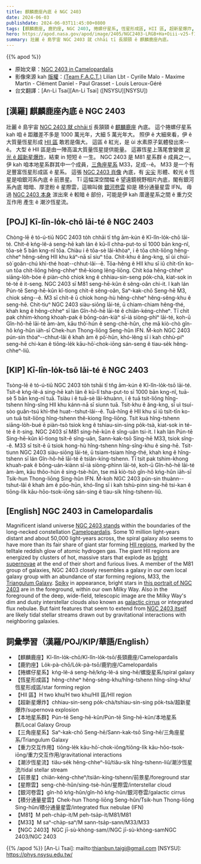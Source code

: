 ```yaml
---
title: 麒麟鹿座內底 ê NGC 2403
date: 2024-06-03
publishdate: 2024-06-03T11:45:00+0800
tags: [麒麟鹿座, 鹿豹座, NGC 2403, 捲螺仔星系, 恆星形成區, HII 區, 超新星爆炸, 本地星系群, M81, 星系群, 三角座星系, M33, 重力交互作用, 潮汐恆星流, 前景星, 銀河系, 銀河捲雲, 積分通量星雲, IFN, 星際雲]
hero: https://apod.nasa.gov/apod/image/2405/NGC2403-LRGB+Ha+Oiii-v25-f1024.jpg
summary: 壯麗 ê 島宇宙 NGC 2403 就 chhāi tī 長頷頸 ê 麒麟鹿座內底。
---
```


{{% apod %}}

- 原始文章：[NGC 2403 in Camelopardalis](https://apod.nasa.gov/apod/ap240603.html)
- 影像來源 kah [版權][copyright]：[(Team F.A.C.T.)](https://www.astrobin.com/users/fact/) Lilian Lbt - Cyrille Malo - Maxime Martin - Clément Daniel - Paul Grasset - Louis Leroux-Géré
- 台文翻譯：[An-Li Tsai][An-Li Tsai] ([NSYSU][NSYSU])

## [漢羅] 麒麟鹿座內底 ê NGC 2403
壯麗 ê 島宇宙 [NGC 2403 就 chhāi tī][NGC 2403 stands] 長頷頸 ê [麒麟鹿座][Camelopardalis] 內底。
這个捲螺仔星系 kah 咱 ê 距離差不多是 1000 萬光年，大細 5 萬光年大。
照伊 ê 大細來看，伊 ê 大質量恆星形成 [HII 區][HII regions] 敢若是傷大。
這區 ê 紅光，是 ùi 水素原子氣體發出來--ê。
大型 ê HII 區是由一陣高溫大質量恆星提供能量。
這寡恆星上落尾會變做 [足光 ê 超新星爆炸][bright supernovae]，結束 in 短短 ê 一生。
NGC 2403 是 M81 星系群 ê 成員之一。
伊 kah 咱本地星系群其中一个成員，[三角座星系][Triangulum Galaxy] M33，足成--ê。
M33 是一个有足豐富恆星形成區 ê 星系。
這張 [NGC 2403 肖像][this portrait of NGC 2403] 內底，有 [尖尖][Spiky] 形體、較光 ê 恆星是咱銀河系內底 ê 前景星。
Tī 這幅深空闊幅 ê 望遠鏡視野相片內底，閣有銀河系內底 暗暗、厚塗粉 ê 星際雲，這嘛叫做 [銀河卷雲][galactic cirrus] 抑是 積分通量星雲 IFN。
毋過 [NGC 2403 本身][NGC 2403 itself] 湠出來 ê 較暗 ê 部份，可能是伊 kah 厝邊星系之間 ê 重力交互作用 產生 ê 潮汐恆星流。

## [POJ] Kî-lîn-lo̍k-chō lāi-té ê NGC 2403
Chòng-lē ê tó-ú-tiū NGC 2403 to̍h chhāi tī tn̂g ām-kún ê Kî-lîn-lo̍k-chō lāi-té.
Chit-ê kńg-lê-á seng-hē kah lán ê kū-lî chha-put-to sī 1000 bān kng-nî, tōa-sè 5 bān kng-nî tōa.
Chiàu i ê tōa-sè lâi-khòaⁿ, i ê tōa chit-liōng hêng-chheⁿ hêng-sêng HII khu káⁿ-nā sī siuⁿ tōa.
Chit-khu ê âng-kng, sī ùi chúi-sò͘ goân-chú khì-thé hoat--chhut-lâi--ê.
Tōa-hêng ê HII khu sī iû chi̍t-tīn ko-un tōa chit-liōng hêng-chheⁿ thê-kiong lêng-liōng.
Chit kóa hêng-chheⁿ siāng-lo̍h-bóe ē piàn-chò chiok kng ê chhiau-sin-seng po̍k-chà, kiat-sok in té-té ê it-seng.
NGC 2403 sī M81 seng-hē-kûn ê sêng-oân chi-it.
I kah lán Pún-tē Seng-hē-kûn kî-tiong chi̍t-ê sêng-oân, Saⁿ-kak-chō Seng-hē M̀3, chiok sêng--ê.
M̀3 sī chi̍t-ê ū chiok hong-hù hêng-chheⁿ hêng-sêng-khu ê seng-hē.
Chit-tiuⁿ NGC 2403 siàu-siōng lāi-té, ū chiam-chiam hêng-thé, khah kng ê hêng-chheⁿ sī lán Gîn-hô-hē lāi-té ê chiân-kéng-chheⁿ.
Tī chit pak chhim-khong khoah-pak ê bōng-oán-kiàⁿ sī-iá siòng-phìⁿ lāi-té, koh-ū Gîn-hô-hē lāi-té àm-àm, kāu thô͘-hún ê seng-chè-hûn, che mā kiò-chò gîn-hô kńg-hûn ia̍h-sī Chek-hun Thong-liōng Seng-hûn IFN.
M̄-koh NGC 2403 pún-sin thòaⁿ--chhut-lâi ê khah àm ê pō͘-hūn, khó-lêng sī i kah chhù-piⁿ seng-hē chi-kan ê tiōng-le̍k kāu-hō͘-chok-iōng sán-seng ê tiau-se̍k hêng-chheⁿ-liû.

## [KIP] Kî-lîn-lo̍k-tsō lāi-té ê NGC 2403
Tsòng-lē ê tó-ú-tiū NGC 2403 to̍h tshāi tī tn̂g ām-kún ê Kî-lîn-lo̍k-tsō lāi-té.
Tsit-ê kńg-lê-á sing-hē kah lán ê kū-lî tsha-put-to sī 1000 bān kng-nî, tuā-sè 5 bān kng-nî tuā.
Tsiàu i ê tuā-sè lâi-khuànn, i ê tuā tsit-liōng hîng-tshenn hîng-sîng HII khu kánn-nā sī siunn tuā.
Tsit-khu ê âng-kng, sī uì tsuí-sòo guân-tsú khì-thé huat--tshut-lâi--ê.
Tuā-hîng ê HII khu sī iû tsi̍t-tīn ko-un tuā tsit-liōng hîng-tshenn thê-kiong lîng-liōng.
Tsit kuá hîng-tshenn siāng-lo̍h-bué ē piàn-tsò tsiok kng ê tshiau-sin-sing po̍k-tsà, kiat-sok in té-té ê it-sing.
NGC 2403 sī M81 sing-hē-kûn ê sîng-uân tsi-it.
I kah lán Pún-tē Sing-hē-kûn kî-tiong tsi̍t-ê sîng-uân, Sann-kak-tsō Sing-hē M33, tsiok sîng--ê.
M33 sī tsi̍t-ê ū tsiok hong-hù hîng-tshenn hîng-sîng-khu ê sing-hē.
Tsit-tiunn NGC 2403 siàu-siōng lāi-té, ū tsiam-tsiam hîng-thé, khah kng ê hîng-tshenn sī lán Gîn-hô-hē lāi-té ê tsiân-kíng-tshenn.
Tī tsit pak tshim-khong khuah-pak ê bōng-uán-kiànn sī-iá siòng-phìnn lāi-té, koh-ū Gîn-hô-hē lāi-té àm-àm, kāu thôo-hún ê sing-tsè-hûn, tse mā kiò-tsò gîn-hô kńg-hûn ia̍h-sī Tsik-hun Thong-liōng Sing-hûn IFN.
M̄-koh NGC 2403 pún-sin thuànn--tshut-lâi ê khah àm ê pōo-hūn, khó-lîng sī i kah tshù-pinn sing-hē tsi-kan ê tiōng-li̍k kāu-hōo-tsok-iōng sán-sing ê tiau-si̍k hîng-tshenn-liû.

## [English] NGC 2403 in Camelopardalis
Magnificent island universe [NGC 2403 stands][NGC 2403 stands] within the boundaries of the long-necked constellation [Camelopardalis][Camelopardalis].
Some 10 million light-years distant and about 50,000 light-years across, the spiral galaxy also seems to have more than its fair share of giant star forming [HII regions][HII regions], marked by the telltale reddish glow of atomic hydrogen gas.
The giant HII regions are energized by clusters of hot, massive stars that explode as [bright supernovae][bright supernovae] at the end of their short and furious lives.
A member of the M81 group of galaxies, NGC 2403 closely resembles a galaxy in our own local galaxy group with an abundance of star forming regions, M33, the [Triangulum Galaxy][Triangulum Galaxy].
[Spiky][Spiky] in appearance, bright stars in [this portrait of NGC 2403][this portrait of NGC 2403] are in the foreground, within our own Milky Way.
Also in the foreground of the deep, wide-field, telescopic image are the Milky Way's dim and dusty interstellar clouds also known as [galactic cirrus][galactic cirrus] or integrated flux nebulae.
But faint features that seem to extend from [NGC 2403 itself][NGC 2403 itself] are likely tidal stellar streams drawn out by gravitational interactions with neighboring galaxies.

## 詞彙學習（漢羅/POJ/KIP/華語/English）
- 【麒麟鹿座】Kî-lîn-lo̍k-chō/Kî-lîn-lo̍k-tsō/長頸鹿座/Camelopardalis
- 【鹿豹座】Lo̍k-pà-chō/Lo̍k-pà-tsō/鹿豹座/Camelopardalis
- 【捲螺仔星系】kńg-lê-á seng-hē/kńg-lê-á sing-hē/螺旋星系/spiral galaxy
- 【恆星形成區】hêng-chheⁿ hêng-sêng-khu/hîng-tshenn hîng-sîng-khu/恆星形成區/star forming region
- 【HII 區】H two khu/H two khu/HII 區/HII region
- 【超新星爆炸】chhiau-sin-seng po̍k-chà/tshiau-sin-sing po̍k-tsà/超新星爆炸/supernova explosion
- 【本地星系群】Pún-tē Seng-hē-kûn/Pún-tē Sing-hē-kûn/本地星系群/Local Galaxy Group
- 【三角座星系】Saⁿ-kak-chō Seng-hē/Sann-kak-tsō Sing-hē/三角座星系/Triangulum Galaxy
- 【重力交互作用】tiōng-le̍k kāu-hō͘-chok-iōng/tiōng-li̍k kāu-hōo-tsok-iōng/重力交互作用/gravitational interactions
- 【潮汐恆星流】tiâu-se̍k hêng-chheⁿ-liû/tiâu-si̍k hîng-tshenn-liû/潮汐恆星流/tidal stellar stream
- 【前景星】chiân-kéng-chheⁿ/tsiân-kíng-tshenn/前景星/foreground star
- 【星際雲】seng-chè-hûn/sing-tsè-hûn/星際雲/interstellar cloud
- 【銀河卷雲】gîn-hô kńg-hûn/gîn-hô kńg-hûn/銀河卷雲/galactic cirrus
- 【積分通量星雲】Chek-hun Thong-liōng Seng-hûn/Tsik-hun Thong-liōng Sing-hûn/積分通量星雲/integrated flux nebulae (IFN)
- 【M81】M peh-cha̍p-it/M peh-tsa̍p-it/M81/M81
- 【M33】M saⁿ-cha̍p-saⁿ/M sann-tsa̍p-sann/M33/M33
- 【NGC 2403】NGC jī-sù-khòng-sam//NGC jī-sù-khòng-samNGC 2403/NGC 2403

{{% /apod %}}
[An-Li Tsai]: mailto:thianbun.taigi@gmail.com
[NSYSU]: https://phys.nsysu.edu.tw/

[copyright]: https://apod.nasa.gov/apod/fap/lib/about_apod.html#srapply
[License3]: https://creativecommons.org/licenses/by/3.0/
[License2]:https://creativecommons.org/licenses/by-nc-nd/2.0/

[NGC 2403 stands]:http://messier.seds.org/xtra/ngc/n2403.html
[Camelopardalis]:http://en.wikipedia.org/wiki/Camelopardalis
[HII regions]:http://en.wikipedia.org/wiki/H_II_region
[bright supernovae]:https://hubblesite.org/contents/news-releases/2004/news-2004-23.html
[Triangulum Galaxy]:https://apod.nasa.gov/apod/ap131226.html
[Spiky]:https://apod.nasa.gov/apod/ap121013.html
[this portrait of NGC 2403]:http://www.astrobin.com/2ve5vn/
[galactic cirrus]:https://apod.nasa.gov/apod/ap230721.html
[NGC 2403 itself]:https://arxiv.org/abs/2301.13526
